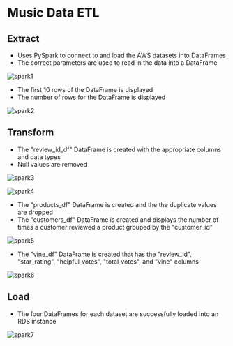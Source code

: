 # Music Data ETL

## Extract

- Uses PySpark to connect to and load the AWS datasets into DataFrames
- The correct parameters are used to read in the data into a DataFrame

![spark1](https://user-images.githubusercontent.com/113717031/224580759-95e63269-4b2d-45e5-8ade-d82f51dfb827.png)

- The first 10 rows of the DataFrame is displayed
- The number of rows for the DataFrame is displayed

![spark2](https://user-images.githubusercontent.com/113717031/224580876-a93d5e47-7bf1-40ad-85d4-7faf1d6c3a79.png)

## Transform

- The "review_id_df" DataFrame is created with the appropriate columns and data types
- Null values are removed

![spark3](https://user-images.githubusercontent.com/113717031/224580963-2b2bbbe7-944f-4a54-9d5e-161958101644.png)

![spark4](https://user-images.githubusercontent.com/113717031/224580976-0bc8e6ee-4bda-495b-aa38-8e8168ae3c7a.png)

- The "products_df" DataFrame is created and the the duplicate values are dropped
- The "customers_df" DataFrame is created and displays the number of times a customer reviewed a product grouped by the "customer_id"

![spark5](https://user-images.githubusercontent.com/113717031/224580987-f5352b9b-8999-4be5-b760-c635e4eab85e.png)

- The "vine_df" DataFrame is created that has the "review_id", "star_rating", "helpful_votes", "total_votes", and "vine" columns

![spark6](https://user-images.githubusercontent.com/113717031/224581000-c7cb561f-c4f9-4cbe-a7ce-ccc5e0f722bc.png)

## Load

- The four DataFrames for each dataset are successfully loaded into an RDS instance

![spark7](https://user-images.githubusercontent.com/113717031/224581446-36f2acc2-bf09-49cc-83c8-262fb14f50a8.png)
